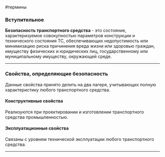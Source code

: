 #термины
### Вступительное

**Безопасность транспортного средства** - это состояние, характеризуемое совокупностью параметров конструкции и технического состояния ТС, обеспечивающих недопустимость или минимизацию риска причинения вреда жизни или здоровью граждан, имуществу физических и юридических лиц, государственному или муниципальному имуществу, окружающей среде.

___
### Свойства, определяющие безопасность

Данные свойства принято делить на два лагеря, учитывающих полную характеристику любого транспортного средства.

#### Конструктивные свойства
Реализуются при проектировании и изготовлении транспортного средства промышленностью.

#### Эксплуатационные свойства
Связаны с уровнем технической эксплуатации любого транспортного средства.

___